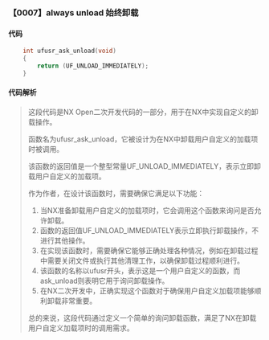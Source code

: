 ### 【0007】always unload 始终卸载

#### 代码

```cpp
    int ufusr_ask_unload(void)  
    {  
        return (UF_UNLOAD_IMMEDIATELY);  
    }

```

#### 代码解析

> 这段代码是NX Open二次开发代码的一部分，用于在NX中实现自定义的卸载操作。
>
> 函数名为ufusr_ask_unload，它被设计为在NX中卸载用户自定义的加载项时被调用。
>
> 该函数的返回值是一个整型常量UF_UNLOAD_IMMEDIATELY，表示立即卸载用户自定义的加载项。
>
> 作为作者，在设计该函数时，需要确保它满足以下功能：
>
> 1. 当NX准备卸载用户自定义的加载项时，它会调用这个函数来询问是否允许卸载。
> 2. 函数的返回值UF_UNLOAD_IMMEDIATELY表示立即执行卸载操作，不进行其他操作。
> 3. 在实现该函数时，需要确保它能够正确处理各种情况，例如在卸载过程中需要关闭文件或执行其他清理工作，以确保卸载过程顺利进行。
> 4. 该函数的名称以ufusr开头，表示这是一个用户自定义的函数，而ask_unload则表明它用于询问卸载操作。
> 5. 在NX二次开发中，正确实现这个函数对于确保用户自定义加载项能够顺利卸载非常重要。
>
> 总的来说，这段代码通过定义一个简单的询问卸载函数，满足了NX在卸载用户自定义加载项时的调用需求。
>
